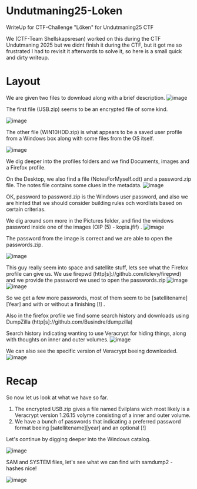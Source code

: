 # Undutmaning25-Loken
WriteUp for CTF-Challenge "Löken" for Undutmaning25 CTF

We (CTF-Team Shellskapsresan) worked on this during the CTF Undutmaning 2025 but we didnt finish it during the CTF, but it got me so frustrated I had to revisit it afterwards to solve it, so here is a small quick and dirty writeup.

# Layout
We are given two files to download along with a brief description.
![image](https://github.com/user-attachments/assets/7b4ffbe7-e032-4475-8a35-cc8588716833)

The first file (USB.zip) seems to be an encrypted file of some kind.

![image](https://github.com/user-attachments/assets/bdd058b7-3982-47ab-8003-c46a944cd169)

The other file (WIN10HDD.zip) is what appears to be a saved user profile from a Windows box along with some files from the OS itself.

![image](https://github.com/user-attachments/assets/1756f3c3-6dd3-4ffd-ab63-9b8137b765db)

We dig deeper into the profiles folders and we find Documents, images and a Firefox profile.

On the Desktop, we also find a file (NotesForMyself.odt) and a password.zip file.
The notes file contains some clues in the metadata.
![image](https://github.com/user-attachments/assets/20aafb98-96ba-4399-8071-69b476f3d685)

OK, password to password.zip is the Windows user password, and also we are hinted that we should consider building rules och wordlists based on certain criterias.

We dig around som more in the Pictures folder, and find the windows password inside one of the images (OIP (5) - kopia.jfif)
.
![image](https://github.com/user-attachments/assets/d4cb52a5-9630-4005-8807-d360770abd67)

The password from the image is correct and we are able to open the passwords.zip.

![image](https://github.com/user-attachments/assets/37450028-0b1a-4bd1-909f-4410376caba4)

This guy really seem into space and satellite stuff, lets see what the Firefox profile can give us.
We use firepwd (http[s]://github.com/lclevy/firepwd) and we provide the password we used to open the passwords.zip
![image](https://github.com/user-attachments/assets/865ea073-e307-47f7-87e9-10d58d50e572)
![image](https://github.com/user-attachments/assets/aad0ab6e-2c3a-4aa7-956b-f358d3eecc5e)

So we get a few more passwords, most of them seem to be [satellitename][Year] and with or without a finishing [!] .

Also in the firefox profile we find some search history and downloads using DumpZilla (http[s]://github.com/Busindre/dumpzilla)

Search history indicating wanting to use Veracrypt for hiding things, along with thoughts on inner and outer volumes.
![image](https://github.com/user-attachments/assets/8359e6b3-96b4-4de1-9bc7-cb0277808fa4)

We can also see the specific version of Veracrypt beeing downloaded.
![image](https://github.com/user-attachments/assets/c547c960-7504-4e5f-860a-e6db635cf3e7)

# Recap
So now let us look at what we have so far.
1. The encrypted USB.zip gives a file named Evilplans wich most likely is a Veracrypt 
version 1.26.15 volyme consisting of a inner and outer volume.
2. We have a bunch of passwords that indicating a preferred password format beeing [satellitename][year] and an optional [!]

Let's continue by digging deeper into the Windows catalog.

![image](https://github.com/user-attachments/assets/dfc4a621-4e76-4beb-9990-057fbff12486)

SAM and SYSTEM files, let's see what we can find with samdump2 - hashes nice!

![image](https://github.com/user-attachments/assets/a602ab67-59b2-4b62-a356-6a735a13ec28)


